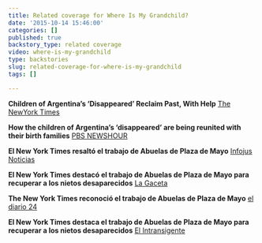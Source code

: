 ```yaml
---
title: Related coverage for Where Is My Grandchild?
date: '2015-10-14 15:46:00'
categories: []
published: true
backstory_type: related coverage
video: where-is-my-grandchild
type: backstories
slug: related-coverage-for-where-is-my-grandchild
tags: []

---
```

**Children of Argentina’s ‘Disappeared’ Reclaim Past, With Help**
[The NewYork Times](http://www.nytimes.com/2015/10/12/us/children-of-argentinas-disappeared-reclaim-past-with-help.html)

**How the children of Argentina’s ‘disappeared’ are being reunited with their birth families**
[PBS NEWSHOUR](http://www.pbs.org/newshour/bb/children-argentinas-disappeared-reunited-birth-families/)

**El New York Times resaltó el trabajo de Abuelas de Plaza de Mayo**
[Infojus Noticias](http://infojusnoticias.gov.ar/nacionales/el-new-york-times-resalto-el-trabajo-de-abuelas-de-plaza-de-mayo-10168.html)

**El New York Times destacó el trabajo de Abuelas de Plaza de Mayo para recuperar a los nietos desaparecidos**
[La Gaceta](http://www.lagacetasalta.com.ar/nota/33319/politica/new-york-times-destaco-trabajo-abuelas-plaza-mayo-para-recuperar-nietos-desaparecidos.html)

**The New York Times reconoció el trabajo de Abuelas de Plaza de Mayo**
[el diario 24](http://www.d24ar.com/nota/361761/the-new-york-times-reconocio-el-trabajo-de-abuelas-de-plaza-de-mayo.html)

**El New York Times destaca el trabajo de Abuelas de Plaza de Mayo para recuperar a los nietos desaparecidos**
[El Intransigente](http://www.elintransigente.com/argentina/2015/10/13/york-times-destaco-trabajo-abuelas-plaza-mayo-347437.html)

